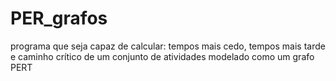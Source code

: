 # PER_grafos
 programa que seja capaz de calcular: tempos mais cedo, tempos mais tarde e caminho crítico de um conjunto de atividades modelado como um grafo PERT
